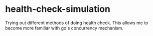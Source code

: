 # health-check-simulation

Trying out different methods of doing health check. This allows me to become more familiar with go's concurrency mechanism.
